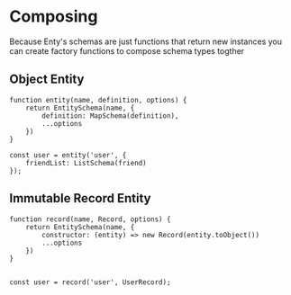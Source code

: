 # Composing
Because Enty's schemas are just functions that return new instances
you can create factory functions to compose schema types togther

## Object Entity
```
function entity(name, definition, options) {
    return EntitySchema(name, {
        definition: MapSchema(definition),
        ...options
    })
}

const user = entity('user', {
    friendList: ListSchema(friend)
});
```

## Immutable Record Entity
```
function record(name, Record, options) {
    return EntitySchema(name, {
        constructor: (entity) => new Record(entity.toObject())
        ...options
    })
}


const user = record('user', UserRecord);
```

